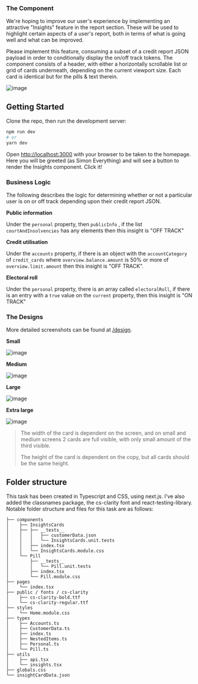 ### The Component

We're hoping to improve our user's experience by implementing an attractive "Insights" feature in the report section. These will be used to highlight certain aspects of a user's report, both in terms of what is going well and what can be improved.

Please implement this feature, consuming a subset of a credit report JSON payload in order to conditionally display the on/off track tokens. The component consists of a header, with either a horizontally scrollable list or grid of cards underneath, depending on the current viewport size. Each card is identical but for the pills & text therein.

![image](https://user-images.githubusercontent.com/21218317/76093511-fb1fae00-5fb8-11ea-98eb-2effebc28477.png)

## Getting Started

Clone the repo, then run the development server:

```bash
npm run dev
# or
yarn dev
```

Open [http://localhost:3000](http://localhost:3000) with your browser to be taken to the homepage. Here you will be greeted (as Simon Everything) and will see a button to render the Insights component. Click it!

### Business Logic

The following describes the logic for determining whether or not a particular user is on or off track depending upon their credit report JSON.

**Public information**

Under the `personal` property, then `publicInfo` , if the list `courtAndInsolvencies` has any elements then this insight is "OFF TRACK"

**Credit utilisation**

Under the `accounts` property, if there is an object with the `accountCategory` of `credit_cards` where `overview.balance.amount` is 50% or more of `overview.limit.amount` then this insight is "OFF TRACK".

**Electoral roll**

Under the `personal` property, there is an array called `electoralRoll`, if there is an entry with a `true` value on the `current` property, then this insight is "ON TRACK"

### The Designs

More detailed screenshots can be found at [/design](/design).

**Small**

![image](https://user-images.githubusercontent.com/21218317/76093511-fb1fae00-5fb8-11ea-98eb-2effebc28477.png)

**Medium**

![image](https://user-images.githubusercontent.com/21218317/76093517-fce97180-5fb8-11ea-8516-9925ff68bbac.png)

**Large**

![image](https://user-images.githubusercontent.com/21218317/76093524-feb33500-5fb8-11ea-8aaa-79ff22b37e7b.png)

**Extra large**

![image](https://user-images.githubusercontent.com/21218317/76093528-01158f00-5fb9-11ea-9b92-cea5910a0e38.png)

> The width of the card is dependent on the screen, and on small and medium screens 2 cards are full visible, with only small amount of the third visible.
>
> The height of the card is dependent on the copy, but all cards should be the same height.

## Folder structure

This task has been created in Typescript and CSS, using next.js. I've also added the classnames package, the cs-clarity font and react-testing-library. Notable folder structure and files for this task are as follows:

```
├── components
│    ├── InsightsCards
│    ├── ├── __tests__
│    │   │   ├── customerData.json
│    │   │   └── InsightsCards.unit.tests
│    │   ├── index.tsx
│    │   └── InsightsCards.module.css
│    └── Pill
│        ├── __tests__
│        │   └── Pill.unit.tests
│        ├── index.tsx
│        └── Pill.module.css
├── pages
│    └── index.tsx
├── public / fonts / cs-clarity
│    ├── cs-clarity-bold.ttf
│    └── cs-clarity-regular.ttf
├── styles
│    └── Home.module.css
├── types
│    ├── Accounts.ts
│    ├── CustomerData.ts
│    ├── index.ts
│    ├── NestedItems.ts
│    ├── Personal.ts
│    └── Pill.ts
├── utils
│    ├── api.tsx
│    └── insights.tsx
├── globals.css
└── insightCardData.json
```
